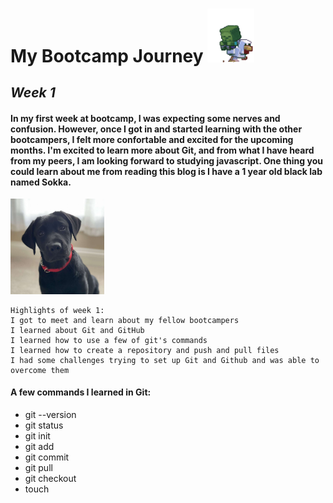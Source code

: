 # **My Bootcamp Journey** <img src="img/minecraft.gif" alt="minecraft zombie riding a chicken gif" width="75">
## ***Week 1*** 

#### In my first week at bootcamp, I was expecting some nerves and confusion. However, once I got in and started learning with the other bootcampers, I felt more confortable and excited for the upcoming months. I'm excited to learn more about Git, and from what I have heard from my peers, I am looking forward to studying javascript. One thing you could learn about me from reading this blog is I have a 1 year old black lab named Sokka. 
<img src="img/Screenshot_20230824_193804_Gallery.jpg" alt="picture of my dog sokka" width="150">

```
Highlights of week 1:
I got to meet and learn about my fellow bootcampers
I learned about Git and GitHub
I learned how to use a few of git's commands
I learned how to create a repository and push and pull files
I had some challenges trying to set up Git and Github and was able to overcome them
```

#### A few commands I learned in Git:
 - git --version
 - git status
 - git init
 - git add
 - git commit
 - git pull
 - git checkout
 - touch


